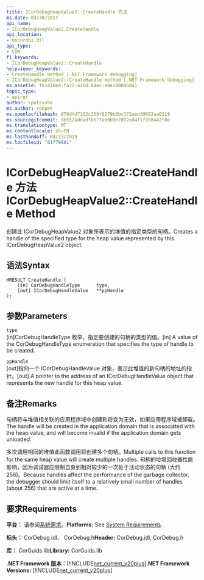 ```yaml
---
title: ICorDebugHeapValue2::CreateHandle 方法
ms.date: 03/30/2017
api_name:
- ICorDebugHeapValue2.CreateHandle
api_location:
- mscordbi.dll
api_type:
- COM
f1_keywords:
- ICorDebugHeapValue2::CreateHandle
helpviewer_keywords:
- CreateHandle method [.NET Framework debugging]
- ICorDebugHeapValue2::CreateHandle method [.NET Framework debugging]
ms.assetid: fbc418e8-fa22-420d-84ec-e0e1800db041
topic_type:
- apiref
author: rpetrusha
ms.author: ronpet
ms.openlocfilehash: 078dfd7162c250f0279b8bc372aeb39662aa0119
ms.sourcegitcommit: 9b552addadfb57fab0b9e7852ed4f1f1b8a42f8e
ms.translationtype: MT
ms.contentlocale: zh-CN
ms.lasthandoff: 04/23/2019
ms.locfileid: "61779881"
---
```

# <a name="icordebugheapvalue2createhandle-method"></a><span data-ttu-id="46e96-102">ICorDebugHeapValue2::CreateHandle 方法</span><span class="sxs-lookup"><span data-stu-id="46e96-102">ICorDebugHeapValue2::CreateHandle Method</span></span>
<span data-ttu-id="46e96-103">创建此 ICorDebugHeapValue2 对象所表示的堆值的指定类型的句柄。</span><span class="sxs-lookup"><span data-stu-id="46e96-103">Creates a handle of the specified type for the heap value represented by this ICorDebugHeapValue2 object.</span></span>  
  
## <a name="syntax"></a><span data-ttu-id="46e96-104">语法</span><span class="sxs-lookup"><span data-stu-id="46e96-104">Syntax</span></span>  
  
```  
HRESULT CreateHandle (  
    [in] CorDebugHandleType      type,   
    [out] ICorDebugHandleValue   **ppHandle  
);  
```  
  
## <a name="parameters"></a><span data-ttu-id="46e96-105">参数</span><span class="sxs-lookup"><span data-stu-id="46e96-105">Parameters</span></span>  
 `type`  
 <span data-ttu-id="46e96-106">[in]CorDebugHandleType 枚举，指定要创建的句柄的类型的值。</span><span class="sxs-lookup"><span data-stu-id="46e96-106">[in] A value of the CorDebugHandleType enumeration that specifies the type of handle to be created.</span></span>  
  
 `ppHandle`  
 <span data-ttu-id="46e96-107">[out]指向一个 ICorDebugHandleValue 对象，表示此堆值的新句柄的地址的指针。</span><span class="sxs-lookup"><span data-stu-id="46e96-107">[out] A pointer to the address of an ICorDebugHandleValue object that represents the new handle for this heap value.</span></span>  
  
## <a name="remarks"></a><span data-ttu-id="46e96-108">备注</span><span class="sxs-lookup"><span data-stu-id="46e96-108">Remarks</span></span>  
 <span data-ttu-id="46e96-109">句柄将与堆值相关联的应用程序域中创建和将变为无效，如果应用程序域被卸载。</span><span class="sxs-lookup"><span data-stu-id="46e96-109">The handle will be created in the application domain that is associated with the heap value, and will become invalid if the application domain gets unloaded.</span></span>  
  
 <span data-ttu-id="46e96-110">多次调用相同的堆值此函数调用将创建多个句柄。</span><span class="sxs-lookup"><span data-stu-id="46e96-110">Multiple calls to this function for the same heap value will create multiple handles.</span></span> <span data-ttu-id="46e96-111">句柄的垃圾回收器性能影响，因为调试器应限制自身到相对较少的一次处于活动状态的句柄 (大约 256)。</span><span class="sxs-lookup"><span data-stu-id="46e96-111">Because handles affect the performance of the garbage collector, the debugger should limit itself to a relatively small number of handles (about 256) that are active at a time.</span></span>  
  
## <a name="requirements"></a><span data-ttu-id="46e96-112">要求</span><span class="sxs-lookup"><span data-stu-id="46e96-112">Requirements</span></span>  
 <span data-ttu-id="46e96-113">**平台：** 请参阅[系统需求](../../../../docs/framework/get-started/system-requirements.md)。</span><span class="sxs-lookup"><span data-stu-id="46e96-113">**Platforms:** See [System Requirements](../../../../docs/framework/get-started/system-requirements.md).</span></span>  
  
 <span data-ttu-id="46e96-114">**标头：** CorDebug.idl、 CorDebug.h</span><span class="sxs-lookup"><span data-stu-id="46e96-114">**Header:** CorDebug.idl, CorDebug.h</span></span>  
  
 <span data-ttu-id="46e96-115">**库：** CorGuids.lib</span><span class="sxs-lookup"><span data-stu-id="46e96-115">**Library:** CorGuids.lib</span></span>  
  
 <span data-ttu-id="46e96-116">**.NET Framework 版本：**[!INCLUDE[net_current_v20plus](../../../../includes/net-current-v20plus-md.md)]</span><span class="sxs-lookup"><span data-stu-id="46e96-116">**.NET Framework Versions:** [!INCLUDE[net_current_v20plus](../../../../includes/net-current-v20plus-md.md)]</span></span>
